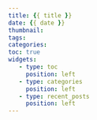 ```yaml
---
title: {{ title }}
date: {{ date }}
thumbnail:
tags:
categories:
toc: true
widgets:
   - type: toc
     position: left
   - type: categories
     position: left
   - type: recent_posts
     position: left
---
```

